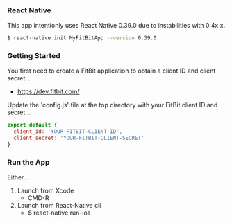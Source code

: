 ### React Native

This app intentionly uses React Native 0.39.0 due to instabilities with 0.4x.x.

```bash
$ react-native init MyFitBitApp --version 0.39.0
```

### Getting Started

You first need to create a FitBit application to obtain a client ID and client secret...

* https://dev.fitbit.com/

Update the 'config.js' file at the top directory with your FitBit client ID and secret...

```javascript
export default {
  client_id: 'YOUR-FITBIT-CLIENT-ID',
  client_secret: 'YOUR-FITBIT-CLIENT-SECRET'
}
```

### Run the App

Either...

1. Launch from Xcode
   * CMD-R
1. Launch from React-Native cli
   * $ react-native run-ios
